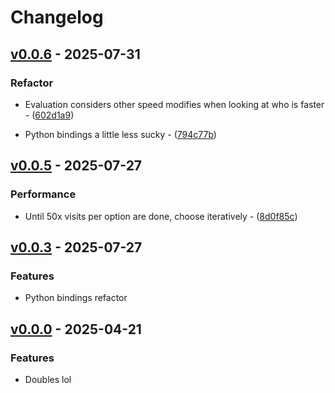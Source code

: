 # Changelog

## [v0.0.6](https://github.com/pmariglia/poke-engine-doubles/releases/tag/v0.0.6) - 2025-07-31

### Refactor

- Evaluation considers other speed modifies when looking at who is faster - ([602d1a9](https://github.com/pmariglia/poke-engine-doubles/commit/602d1a9e0ceb65d2aa2f42e4b2983c4ada3e3de7))

- Python bindings a little less sucky - ([794c77b](https://github.com/pmariglia/poke-engine-doubles/commit/794c77bf7c75b33823b189d7d2471b39ddfa3cd2))

## [v0.0.5](https://github.com/pmariglia/poke-engine-doubles/releases/tag/v0.0.5) - 2025-07-27

### Performance

- Until 50x visits per option are done, choose iteratively - ([8d0f85c](https://github.com/pmariglia/poke-engine-doubles/commit/8d0f85cbe85bd538a773fe92d62a51b127103fbb))

## [v0.0.3](https://github.com/pmariglia/poke-engine-doubles/releases/tag/v0.0.3) - 2025-07-27

### Features
- Python bindings refactor

## [v0.0.0](https://github.com/pmariglia/poke-engine-doubles/releases/tag/v0.0.0) - 2025-04-21

### Features

- Doubles lol